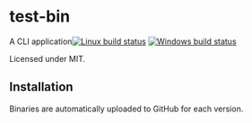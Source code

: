 # test-bin

A CLI application[![Linux build status](https://travis-ci.org/Keats/test-bin.svg?branch=master)](https://travis-ci.org/Keats/test-bin)
[![Windows build status](https://ci.appveyor.com/api/projects/status/github/Keats/test-bin?svg=true)](https://ci.appveyor.com/project/Keats/test-bin)

Licensed under MIT.

## Installation
Binaries are automatically uploaded to GitHub for each version.